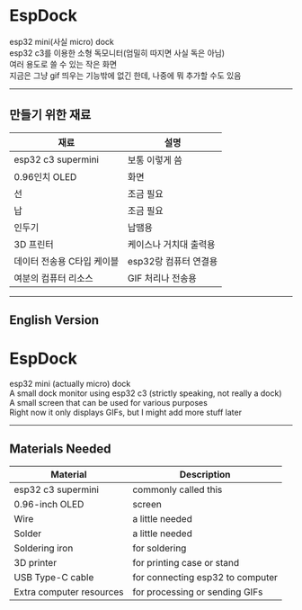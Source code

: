 # EspDock

esp32 mini(사실 micro) dock  
esp32 c3를 이용한 소형 독모니터(엄밀히 따지면 사실 독은 아님)  
여러 용도로 쓸 수 있는 작은 화면  
지금은 그냥 gif 띄우는 기능밖에 없긴 한데, 나중에 뭐 추가할 수도 있음  

---

## 만들기 위한 재료

| 재료 | 설명 |
|------|------|
| esp32 c3 supermini | 보통 이렇게 씀 |
| 0.96인치 OLED | 화면 |
| 선 | 조금 필요 |
| 납 | 조금 필요 |
| 인두기 | 납땜용 |
| 3D 프린터 | 케이스나 거치대 출력용 |
| 데이터 전송용 C타입 케이블 | esp32랑 컴퓨터 연결용 |
| 여분의 컴퓨터 리소스 | GIF 처리나 전송용 |

---

## English Version

# EspDock

esp32 mini (actually micro) dock  
A small dock monitor using esp32 c3 (strictly speaking, not really a dock)  
A small screen that can be used for various purposes  
Right now it only displays GIFs, but I might add more stuff later  

---

## Materials Needed

| Material | Description |
|----------|-------------|
| esp32 c3 supermini | commonly called this |
| 0.96-inch OLED | screen |
| Wire | a little needed |
| Solder | a little needed |
| Soldering iron | for soldering |
| 3D printer | for printing case or stand |
| USB Type-C cable | for connecting esp32 to computer |
| Extra computer resources | for processing or sending GIFs |

